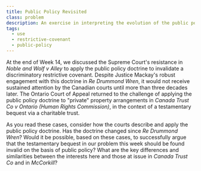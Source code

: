 ```yaml
---
title: Public Policy Revisited
class: problem
description: An exercise in interpreting the evolution of the public policy doctrine in *Canada Trust Co* and *McCorkill* 
tags:
  - use
  - restrictive-covenant  
  - public-policy
---
```


At the end of Week 14, we discussed the Supreme Court's resistance in *Noble and Wolf v Alley* to apply the public policy doctrine to invalidate a discriminatory restrictive covenant. Despite Justice Mackay's robust engagement with this doctrine in *Re Drummond Wren*, it would not receive sustained attention by the Canadian courts until more than three decades later. The Ontario Court of Appeal returned to the challenge of applying the public policy doctrine to "private" property arrangements in *Canada Trust Co v Ontario (Human Rights Commission)*, in the context of a testamentary bequest via a charitable trust.

As you read these cases, consider how the courts describe and apply the public policy doctrine. Has the doctrine changed since *Re Drummond Wren*? Would it be possible, based on these cases, to successfully argue that the testamentary bequest in our problem this week should be found invalid on the basis of public policy? What are the key differences and similarities between the interests here and those at issue in *Canada Trust Co* and in *McCorkill*? 
